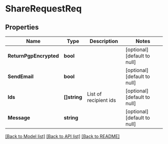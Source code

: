 # ShareRequestReq

## Properties
Name | Type | Description | Notes
------------ | ------------- | ------------- | -------------
**ReturnPgpEncrypted** | **bool** |  | [optional] [default to null]
**SendEmail** | **bool** |  | [optional] [default to null]
**Ids** | **[]string** | List of recipient ids | [optional] [default to null]
**Message** | **string** |  | [optional] [default to null]

[[Back to Model list]](../README.md#documentation-for-models) [[Back to API list]](../README.md#documentation-for-api-endpoints) [[Back to README]](../README.md)


